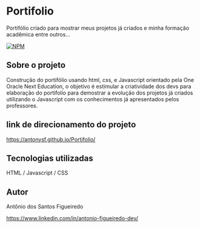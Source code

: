 # Portifolio
Portifólio criado para mostrar meus projetos já criados e minha formação acadêmica entre outros...

[![NPM](https://img.shields.io/npm/l/react)](https://github.com/antonysf/Portifolio/blob/master/licence) 

## Sobre o projeto
Construção do portifólio usando html, css, e Javascript orientado pela One Oracle Next Education, o objetivo é estimular a criatividade dos devs para elaboração do portifolio para demostrar a evolução dos projetos já criados utilizando o Javascript com os conhecimentos já apresentados pelos professores.

## link de direcionamento do projeto

https://antonysf.github.io/Portifolio/

## Tecnologias utilizadas
HTML / Javascript / CSS

## Autor
Antônio dos Santos Figueiredo

https://www.linkedin.com/in/antonio-figueiredo-dev/


